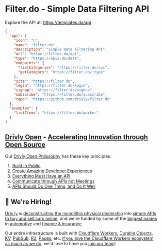 # Filter.do - Simple Data Filtering API

Explore the API at: <https://templates.do/api>

```json
{
  "api": {
    "icon": "🚀",
    "name": "filter.do",
    "description": "Simple Data Filtering API",
    "url": "https://filter.do/api",
    "type": "https://apis.do/data",
    "endpoints": {
      "listCategories": "https://filter.do/api",
      "getCategory": "https://filter.do/:type"
    },
    "site": "https://filter.do",
    "login": "https://filter.do/login",
    "signup": "https://filter.do/signup",
    "subscribe": "https://filter.do/subscribe",
    "repo": "https://github.com/drivly/filter.do"
  },
  "examples": {
    "listItems": "https://filter.do/worker"
  }
}
```

## [Drivly Open](https://driv.ly/open) - [Accelerating Innovation through Open Source](https://blog.driv.ly/accelerating-innovation-through-open-source)

Our [Drivly Open Philosophy](https://philosophy.do) has these key principles:

1. [Build in Public](https://driv.ly/open/build-in-public)
2. [Create Amazing Developer Experiences](https://driv.ly/open/amazing-developer-experiences)
3. [Everything Must Have an API](https://driv.ly/open/everything-must-have-an-api)
4. [Communicate through APIs not Meetings](https://driv.ly/open/communicate-through-apis-not-meetings)
5. [APIs Should Do One Thing, and Do It Well](https://driv.ly/open/apis-do-one-thing)


##  🚀 We're Hiring!

[Driv.ly](https://driv.ly) is [deconstructing the monolithic physical dealership](https://blog.driv.ly/deconstructing-the-monolithic-physical-dealership) into [simple APIs to buy and sell cars online](https://driv.ly), and we're funded by some of the [biggest names](https://twitter.com/TurnerNovak) in [automotive](https://fontinalis.com/team/#bill-ford) and [finance & insurance](https://www.detroit.vc)

Our entire infrastructure is built with [Cloudflare Workers](https://workers.do), [Durable Objects](https://durable.objects.do), [KV](https://kv.cf), [PubSub](https://pubsub.do), [R2](https://r2.do.cf), [Pages](https://pages.do), etc.  [If you love the Cloudflare Workers ecosystem as much as we do](https://driv.ly/loves/workers), we'd love to have you [join our team](https://careers.do/apply)!


